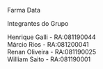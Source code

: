 Farma Data

Integrantes do Grupo

Henrique Galli - RA:081190044
 <br/>
Márcio Rios - RA:081200041 
 <br/>
Renan Oliveira - RA:081190025
 <br/>
William Saito - RA:081190001
 <br/>
